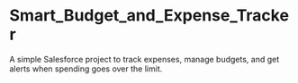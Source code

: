 # Smart_Budget_and_Expense_Tracker
A simple Salesforce project to track expenses, manage budgets, and get alerts when spending goes over the limit.
